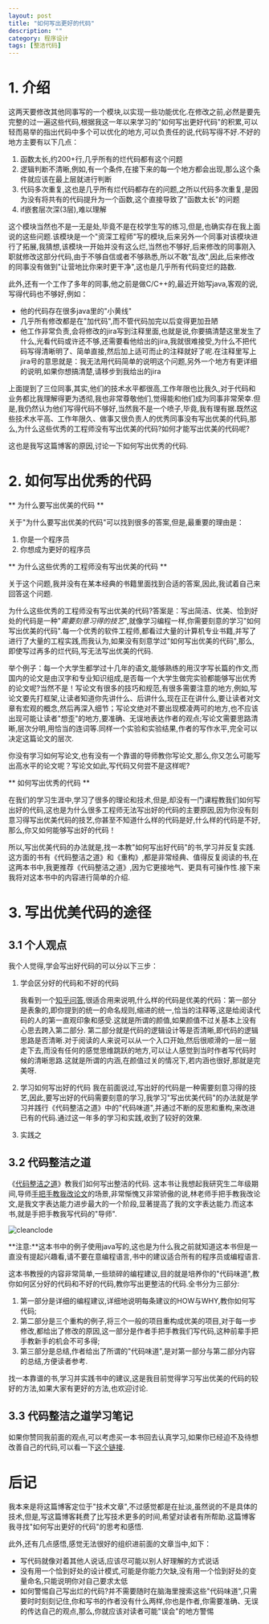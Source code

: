 ```yaml
---
layout: post
title: "如何写出更好的代码"
description: ""
category: 程序设计
tags: [整洁代码]
---
```


# 1. 介绍

这两天要修改其他同事写的一个模块,以实现一些功能优化.在修改之前,必然是要先完整的过一遍这些代码,根据我这一年以来学习的"如何写出更好代码"的积累,可以轻而易举的指出代码中多个可以优化的地方,可以负责任的说,代码写得不好.不好的地方主要有以下几点：

1. 函数太长,约200+行,几乎所有的烂代码都有这个问题
1. 逻辑判断不清晰,例如,有一个条件,在接下来的每一个地方都会出现,那么这个条件就应该在最上层就进行判断
1. 代码多次重复,这也是几乎所有烂代码都存在的问题,之所以代码多次重复,是因为没有将共有的代码提升为一个函数,这个直接导致了"函数太长"的问题
1. if嵌套层次深(3层),难以理解

这个模块当然也不是一无是处,毕竟不是在校学生写的练习,但是,也确实存在我上面说的这些问题.该模块是一个"资深工程师"写的模块,后来另外一个同事对该模块进行了拓展,我猜想,该模块一开始并没有这么烂,当然也不够好,后来修改的同事刚入职就修改这部分代码,由于不够自信或者不够熟悉,所以不敢"乱改",因此,后来修改的同事没有做到"让营地比你来时更干净",这也是几乎所有代码变烂的路数.


此外,还有一个工作了多年的同事,他之前是做C/C++的,最近开始写java,客观的说,写得代码也不够好,例如：

* 他的代码存在很多java里的"小黄线"
* 几乎所有修改都是在"加代码",而不管代码加完以后变得更加丑陋
* 他工作非常负责,会将修改的jira写到注释里面,也就是说,你要搞清楚这里发生了什么,光看代码或许还不够,还需要看他给出的jira,我就很难接受,为什么不把代码写得清晰明了、简单直接,然后加上适可而止的注释就好了呢.在注释里写上jira号的意思就是：我无法用代码简单的说明这个问题,另外一个地方有更详细的说明,如果你想搞清楚,请移步到我给出的jira


上面提到了三位同事,其实,他们的技术水平都很高,工作年限也比我久,对于代码和业务都比我理解得更为透彻,我也非常尊敬他们,觉得能和他们成为同事非常荣幸.但是,我仍然认为他们写得代码不够好,当然我不是一个喷子,毕竟,我有理有据.既然这些技术水平高、工作年限久、做事又很负责人的优秀同事没有写出优美的代码,那么,为什么这些优秀的工程师没有写出优美的代码?如何才能写出优美的代码呢?


这也是我写这篇博客的原因,讨论一下如何写出优秀的代码.

# 2. 如何写出优秀的代码

** 为什么要写出优美的代码 **

关于"为什么要写出优美的代码"可以找到很多的答案,但是,最重要的理由是：

1. 你是一个程序员
1. 你想成为更好的程序员

** 为什么这些优秀的工程师没有写出优美的代码 **

关于这个问题,我并没有在某本经典的书籍里面找到合适的答案,因此,我试着自己来回答这个问题.

为什么这些优秀的工程师没有写出优美的代码?答案是：写出简洁、优美、恰到好处的代码是一种"*需要刻意习得的技艺*",就像学习编程一样,你需要刻意的学习"如何写出优美的代码".每一个优秀的软件工程师,都看过大量的计算机专业书籍,并写了进行了大量的工程实践,而我认为,如果没有刻意学过"如何写出优美的代码",那么,即使写过再多的烂代码,写无法写出优美的代码.

举个例子：每一个大学生都学过十几年的语文,能够熟练的用汉字写长篇的作文,而国内的论文是由汉字和专业知识组成,是否每一个大学生做完实验都能够写出优秀的论文呢?当然不是！写论文有很多的技巧和规范,有很多需要注意的地方,例如,写论文要先打框架,让读者知道你先讲什么、后讲什么,现在正在讲什么,要让读者对文章有宏观的概念,然后再深入细节；写论文绝对不要出现模凌两可的地方,也不应该出现可能让读者"想歪"的地方,要准确、无误地表达作者的观点;写论文需要思路清晰,层次分明,用恰当的连词等.同样一个实验和实验结果,作者的写作水平,完全可以决定这篇论文的层次.

你没有学习如何写论文,也有没有一个靠谱的导师教你写论文,那么,你又怎么可能写出高水平的论文呢？写论文如此,写代码又何尝不是这样呢?

** 如何写出优秀的代码 **

在我们的学习生涯中,学习了很多的理论和技术,但是,却没有一门课程教我们如何写出好的代码,这也是为什么很多工程师无法写出好的代码的主要原因,因为你没有刻意习得写出优美代码的技艺,你甚至不知道什么样的代码是好,什么样的代码是不好,那么,你又如何能够写出好的代码！

所以,写出优美代码的办法就是,找一本教"如何写出好代码"的书,学习并反复实践.这方面的书有《代码整洁之道》和《重构》,都是非常经典、值得反复阅读的书,在这两本书中,我更推荐《代码整洁之道》,因为它更接地气、更具有可操作性.接下来我将对这本书中的内容进行简单的介绍.

# 3. 写出优美代码的途径

## 3.1 个人观点

我个人觉得,学会写出好代码的可以分以下三步：

1. 学会区分好的代码和不好的代码

    我看到一个[知乎问答][3],很适合用来说明,什么样的代码是优美的代码：第一部分是表象的,即你提到的统一的命名规则,缩进的统一,恰当的注释等,这是给阅读代码的人的第一直观印象和感受.这就是所谓的颜值,如果颜值不过关基本上没有心思去跨入第二部分. 第二部分就是代码的逻辑设计等是否清晰,即代码的逻辑思路是否清晰.对于阅读的人来说可以从一个入口开始,然后很顺滑的一层一层走下去,而没有任何的感觉思维跳跃的地方,可以让人感觉到当时作者写代码时候的清晰思路.这就是所谓的内涵,在颜值过关的情况下,若内涵也很好,那就是完美呀.

2. 学习如何写出好的代码
    我在前面说过,写出好的代码是一种需要刻意习得的技艺,因此,要写出好的代码需要刻意的学习,我学习"写出优美代码"的办法就是学习并践行《代码整洁之道》中的"代码味道",并通过不断的反思和重构,来改进已有的代码.通过这一年多的学习和实践,收到了较好的效果.

3. 实践之

## 3.2 代码整洁之道

《[代码整洁之道][1]》教我们如何写出整洁的代码. 这本书让我想起我研究生二年级期间,导师[手把手教我改论文][0]的场景,非常惭愧又非常骄傲的说,林老师手把手教我改论文,是我文字表达能力进步最大的一个阶段,显著提高了我的文字表达能力.而这本书,就是手把手教我写代码的"导师".

![cleanclode](/cn/clean_code.jpg)

**注意:**这本书中的例子使用java写的,这也是为什么我之前就知道这本书但是一直没有提起兴趣看,请不要在意编程语言,书中的建议适合所有的程序员或编程语言.

这本书教授的内容非常简单,一些琐碎的编程建议,目的就是培养你的"代码味道",教你如何区分好的代码和不好的代码,教你写出更整洁的代码.全书分为三部分:

1. 第一部分是详细的编程建议,详细地说明每条建议的HOW与WHY,教你如何写代码;
2. 第二部分是三个重构的例子,将三个一般的项目重构成优美的项目,对于每一步修改,都给出了修改的原因,这一部分是作者手把手教我们写代码,这种前辈手把手教新手的机会不可多得;
3. 第三部分是总结,作者给出了所谓的"代码味道",是对第一部分与第二部分内容的总结,方便读者参考.

找一本靠谱的书,学习并实践书中的建议,这是我目前觉得学习写出优美的代码的较好的方法,如果大家有更好的方法,也欢迎讨论.

## 3.3 代码整洁之道学习笔记

如果你赞同我前面的观点,可以考虑买一本书回去认真学习,如果你已经迫不及待想改善自己的代码,可以看一下[这个链接][2].

# 后记

我本来是将这篇博客定位于"技术文章",不过感觉都是在扯淡,虽然说的不是具体的技术,但是,写这篇博客耗费了比写技术更多的时间,希望对读者有所帮助.这篇博客我寻找"如何写出更好的代码"的思考和感悟.

此外,还有几点感悟,感觉无法很好的组织进前面的文章当中,如下：

* 写代码就像对着其他人说话,应该尽可能以别人好理解的方式说话
* 没有用一个恰到好处的设计模式,可能是你能力欠缺,没有用一个恰到好处的变量命名,只能说明你对自己要求太低
* 如何警惕自己写出烂的代码?并不需要随时在脑海里搜索这些"代码味道",只需要时时刻刻记住,你和写书的作者没有什么两样,你也是作者,你需要准确、无误的传达自己的观点,那么,你就应该对读者可能"误会"的地方警惕

[0]: http://dblab.xmu.edu.cn/post/767/
[1]: http://book.douban.com/subject/4199741/
[2]: http://www.cnblogs.com/forlina/archive/2011/06/24/2088603.html
[3]: http://www.zhihu.com/question/33600633
